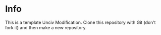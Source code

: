 # Info
This is a template Unciv Modification. Clone this repository with Git (don't fork it) and then make a new repository.
